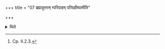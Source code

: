 +++
title = "07 ब्रह्मन्नुत्तरम् म्परिग्राहम् परिग्रहीष्यामीति"

+++

<details><summary>थिते</summary>

7. Having called the Brahman, with “O Brahman I shall now do the second tracing out (of the altar)” he traces out the altar by means of the Sphya (wooden sword)[^2] with amr̥tamasi[^3] at the south; with r̥tasadanamasi[^4] at the west; with r̥taśrirasi[^5] at the north.  

[^1]: For the first tracing cp. II.2.3. For Brahman's role here see III. 19.3.  

[^2]: Cp. II.2.3.  

[^3-5]: TS 1.1.9.u.
</details>
